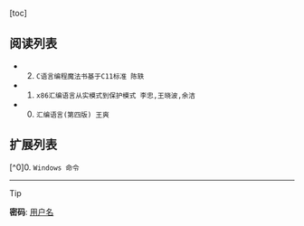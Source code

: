 [toc]
    

## 阅读列表

- 2. `C语言编程魔法书基于C11标准 陈轶`  
- 1. `x86汇编语言从实模式到保护模式 李忠,王晓波,余洁`  
- 0. `汇编语言(第四版) 王爽`  
    
## 扩展列表

[^0]0. `Windows 命令`  
    

***  
> [!TIP]
> **密码**: [用户名](https://github.com/wjshan0808)   

